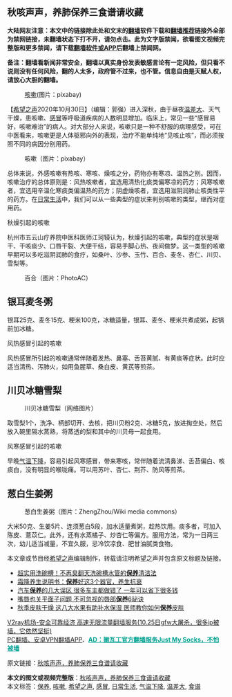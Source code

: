  <h2>秋咳声声，养肺保养三食谱请收藏</h2> <p class="notice"><b>大陆网友注意：本文中的链接除此处和文末的<a href="https://github.com/bannedbook/fanqiang" >翻墙</a>软件下载和<a href="https://github.com/killgcd/justmysocks/blob/master/README.md">翻墙推荐</a>链接外全部为禁网链接，未翻墙状态下打不开，请勿点击。此为文字版禁闻，欲看图文视频完整版和更多禁闻，请下载<a href="https://github.com/bannedbook/fanqiang">翻墙软件或APP</a>后翻墙上禁闻网。</p><p>备注：翻墙看新闻非常安全，翻墙以真实身份发表敏感言论有一定风险，但只看不说则没有任何风险，翻的人太多，政府管不过来，也不管。信息自由是天赋人权，请放心大胆的翻墙。</b></p>  <div class="entry"> <figure><figcaption><a href="https://www.bannedbook.org/bnews/tag/%e5%92%b3%e5%97%bd/" class="st_tag internal_tag" rel="tag" title="标签 咳嗽 下的日志">咳嗽</a>(图片：pixabay)</figcaption></figure> <p>【<span class='wp_keywordlink_affiliate'><a href="https://www.soundofhope.org" title="希望之声" target="_blank">希望之声</a></span>2020年10月30日】（编辑：郭强）进入深秋，由于昼夜<a href="https://www.bannedbook.org/bnews/tag/%E6%B8%A9%E5%B7%AE%E5%A4%A7/" class="st_tag internal_tag" rel="tag" title="标签 温差大 下的日志">温差大</a>、天气干燥，患咳嗽、<a href="https://www.bannedbook.org/bnews/tag/%E6%84%9F%E5%86%92/" class="st_tag internal_tag" rel="tag" title="标签 感冒 下的日志">感冒</a>等呼吸道疾病的人数明显增加。临床上，常见一些“感冒易好，咳嗽难治”的病人。对大部分人来说，咳嗽只是一种不舒服的病理感受，可在中医看来，咳嗽更是人体驱邪向外的表现，治疗不能单纯地“见咳止咳”，而必须按照不同的病因分别用药。</p> <figure><figcaption>咳嗽（图片：pixabay）</figcaption></figure> <p>总体来说，外感咳嗽有热咳、寒咳、燥咳之分，药物亦有寒凉、温热之别。因而，咳嗽治疗的总体原则是：风热咳嗽者，宜选用清热化痰类偏寒凉的药方；风寒咳嗽者，宜选用辛温化寒痰类偏温热的药方；阴虚燥咳者，宜选用滋阴润肺止咳类性平的药方。在<a href="https://www.bannedbook.org/bnews/tag/%e6%97%a5%e5%b8%b8%e7%94%9f%e6%b4%bb/" class="st_tag internal_tag" rel="tag" title="标签 日常生活 下的日志">日常生活</a>中，我们可以从一些典型的症状来判别咳嗽的类型，继而对症用药。</p> <p>秋燥引起的咳嗽</p> <p>杭州市五云山疗养院中医科医师江珂锓认为，秋燥引起的咳嗽，典型的症状是咽干、干咳痰少、口唇干裂、大便干结，容易手脚心热、夜间做梦。这一类型的咳嗽早期可以多吃滋阴润肺的食疗，如桑叶、沙参、玉竹、百合、麦冬、杏仁、川贝、雪梨等。</p>  <figure><figcaption>百合（图片：PhotoAC）</figcaption></figure> <h2>银耳麦冬粥</h2> <p>银耳25克、麦冬15克、粳米100克，冰糖适量，银耳、麦冬、粳米共煮成粥，起锅前加冰糖。</p> <p>风热感冒引起的咳嗽</p> <p>风热感冒所引起的咳嗽通常伴随着发热、鼻塞、舌苔黄腻、有黄痰等症状。此时应适当清热、泻肺火，如用鱼腥草、桑白皮、黄芪等煎茶。</p> <h2>川贝冰糖雪梨</h2> <figure><figcaption>川贝冰糖雪梨（网络图片）</figcaption></figure> <p>取雪梨1个，洗净、柄部切开、去核，把川贝粉2克、冰糖5克，放进掏空处，然后放入碗里隔水蒸熟，将蒸透的梨和其中的川贝母一起食用。</p>  <p>风寒感冒引起的咳嗽</p> <p>早晚<a href="https://www.bannedbook.org/bnews/tag/%E6%B0%94%E6%B8%A9%E4%B8%8B%E9%99%8D/" class="st_tag internal_tag" rel="tag" title="标签 气温下降 下的日志">气温下降</a>，容易引起风寒感冒，带来寒咳，常伴随着流清鼻涕、舌苔偏白、咳痰白，没有明显的喉咙痛。可以用苏叶、杏仁、荆芥、防风等煎茶。</p> <h2>葱白生姜粥</h2> <figure><figcaption>葱白生姜粥（图片：ZhengZhou/Wiki media commons）</figcaption></figure> <p>大米50克、生姜5片、连须葱白5段，加水适量煮粥，趁热饮用。痰多者，可加入陈皮、薏苡仁。此外，还有水蒸橘子、炒杏仁等偏方。服用方法，常为一日两三次，幼儿适当减量，不宜久服，忌冷饮凉食、肥甘油腻类食物。</p> <p>本文章或节目经<a href="https://www.bannedbook.org/bnews/tag/%e5%b8%8c%e6%9c%9b%e4%b9%8b%e5%a3%b0/" class="st_tag internal_tag" rel="tag" title="标签 希望之声 下的日志">希望之声</a>编辑制作，转载请注明希望之声并包含原文标题及链接。</p>  <ul class='op-related-articles' title='相关阅读'> <li><a href='https://www.bannedbook.org/bnews/lifebaike/20201027/1421066.html' target='_blank'>超实用洗碗槽！不再臭翻天洗碗槽水管的<b>保养</b>清洁法</a></li> <li><a href='https://www.bannedbook.org/bnews/comments/20201026/1420462.html' target='_blank'>霜降养生说明书：<b>保养</b>好这3个器官，养生抗衰</a></li> <li><a href='https://www.bannedbook.org/bnews/lifebaike/20201021/1417716.html' target='_blank'>汽车<b>保养</b>的几大误区 很多车主都做错了 一年可以省下很多钱</a></li> <li><a href='https://www.bannedbook.org/bnews/lifebaike/20201016/1414977.html' target='_blank'>嘴唇也关乎面子问题 不可忽视的唇部<b>保养</b>6祕诀</a></li> <li><a href='https://www.bannedbook.org/bnews/health/20201016/1414800.html' target='_blank'>秋季皮肤干燥 这八大水果有助补水保湿 医师教你如何<b>保养</b>皮肤</a></li> </ul> <p class="texttj"> <a href="https://www.bannedbook.org/forum23/topic22702.html" target="_blank">V2ray机场-安全可靠经济 高速无限流量翻墙服务(10.25日gfw大屠杀，很多ip被墙，它依然坚挺)</a><br/> <a href="https://github.com/bannedbook/fanqiang/wiki/%E7%A6%81%E9%97%BB%E7%BD%91%E5%AE%89%E5%8D%93%E7%BF%BB%E5%A2%99%E6%96%B0%E9%97%BBAPP" target="_blank">PC翻墙、安卓VPN翻墙APP</a>、<span onclick="window.open('https://github.com/killgcd/justmysocks/blob/master/README.md')" style="font-weight:bold;color:#00A191;cursor:pointer;text-decoration:underline;outline:none">AD：搬瓦工官方翻墙服务Just My Socks，不怕被墙</span></p><p>原文链接：<a class="src_link"  href="https://www.soundofhope.org/post/436873" target="_blank">秋咳声声，养肺保养三食谱请收藏</a></p><a name='sharetosocial'></a>       <div><b>本文的图文或视频完整版</b>：<a href='https://www.bannedbook.org/bnews/comments/20201030/1422828.html'>秋咳声声，养肺保养三食谱请收藏</a></div>  </div><!--END ENTRY--> <div class="postfooter"> <div>本文标签：<a href="https://www.bannedbook.org/bnews/tag/%E4%BF%9D%E5%85%BB/" rel="tag">保养</a>, <a href="https://www.bannedbook.org/bnews/tag/%e5%92%b3%e5%97%bd/" rel="tag">咳嗽</a>, <a href="https://www.bannedbook.org/bnews/tag/%e5%b8%8c%e6%9c%9b%e4%b9%8b%e5%a3%b0/" rel="tag">希望之声</a>, <a href="https://www.bannedbook.org/bnews/tag/%E6%84%9F%E5%86%92/" rel="tag">感冒</a>, <a href="https://www.bannedbook.org/bnews/tag/%e6%97%a5%e5%b8%b8%e7%94%9f%e6%b4%bb/" rel="tag">日常生活</a>, <a href="https://www.bannedbook.org/bnews/tag/%E6%B0%94%E6%B8%A9%E4%B8%8B%E9%99%8D/" rel="tag">气温下降</a>, <a href="https://www.bannedbook.org/bnews/tag/%E6%B8%A9%E5%B7%AE%E5%A4%A7/" rel="tag">温差大</a>, <a href="https://www.bannedbook.org/bnews/tag/%e9%a3%9f%e8%b0%b1/" rel="tag">食谱</a></div>  </div><!--END POSTFOOTER--> 